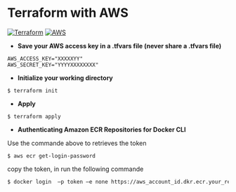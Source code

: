 # Terraform with AWS
[![Terraform](https://img.shields.io/static/v1?label=Terraform&message=v0.12.25&color=blueviolet&logo=Terraform)](https://www.terraform.io/downloads.html)
[![AWS](https://img.shields.io/static/v1?label=AWS-CLI&message=v1.18.60&color=orange&logo=amazon)](https://aws.amazon.com/fr/cli/)

 - **Save your AWS access key in a .tfvars file (never share a .tfvars file)**

```
AWS_ACCESS_KEY="XXXXXYY"
AWS_SECRET_KEY="YYYYXXXXXXXX"
```

- **Initialize your working directory**

```
$ terraform init
```

- **Apply**

```
$ terraform apply
```

- **Authenticating Amazon ECR Repositories for Docker CLI** 

Use the commande above to retrieves the token
```
$ aws ecr get-login-password
```
copy the token, in run the following commande

```bash
$ docker login  –p token –e none https://aws_account_id.dkr.ecr.your_region.amazonaws.com
```
